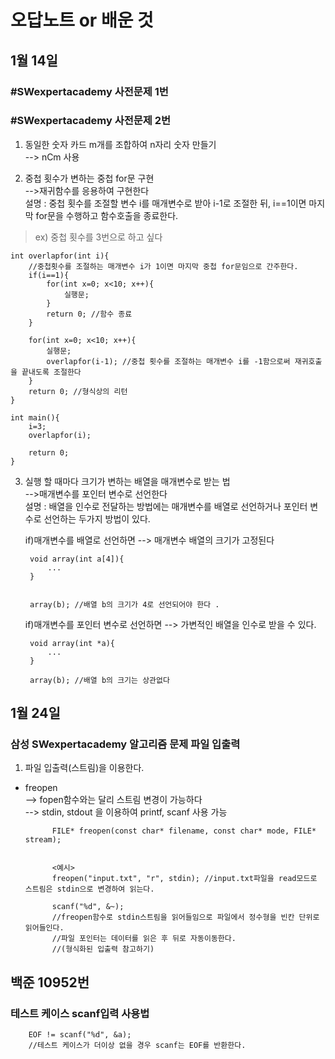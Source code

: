 오답노트 or 배운 것
================

## 1월 14일
### #SWexpertacademy 사전문제 1번




### #SWexpertacademy 사전문제 2번

1. 동일한 숫자 카드 m개를 조합하여 n자리 숫자 만들기  
--> nCm 사용

2. 중첩 횟수가 변하는 중첩 for문 구현  
-->재귀함수를 응용하여 구현한다  
설명 : 중첩 횟수를 조절할 변수 i를 매개변수로 받아 i-1로 조절한 뒤, i==1이면 마지막 for문을 수행하고 함수호출을 종료한다.  

>ex) 중첩 횟수를 3번으로 하고 싶다  

    int overlapfor(int i){
        //중첩횟수를 조절하는 매개변수 i가 1이면 마지막 중첩 for문임으로 간주한다.
        if(i==1){
            for(int x=0; x<10; x++){
                실행문;
            }
            return 0; //함수 종료
        }
        
        for(int x=0; x<10; x++){
            실행문;
            overlapfor(i-1); //중첩 횟수를 조절하는 매개변수 i를 -1함으로써 재귀호출을 끝내도록 조절한다
        }
        return 0; //형식상의 리턴
    }

    int main(){
        i=3;
        overlapfor(i);

        return 0;
    }

  
  

3. 실행 할 때마다 크기가 변하는 배열을 매개변수로 받는 법  
-->매개변수를 포인터 변수로 선언한다  
설명 : 배열을 인수로 전달하는 방법에는 매개변수를 배열로 선언하거나 포인터 변수로 선언하는 두가지 방법이 있다.  
  
    if)매개변수를 배열로 선언하면 --> 매개변수 배열의 크기가 고정된다

        void array(int a[4]){
            ...
        }
        

        array(b); //배열 b의 크기가 4로 선언되어야 한다 .

    if)매개변수를 포인터 변수로 선언하면 --> 가변적인 배열을 인수로 받을 수 있다.

        void array(int *a){
            ...
        }

        array(b); //배열 b의 크기는 상관없다



## 1월 24일
### 삼성 SWexpertacademy 알고리즘 문제 파일 입출력
1. 파일 입출력(스트림)을 이용한다.  
* freopen  
    --> fopen함수와는 달리 스트림 변경이 가능하다  
    --> stdin, stdout 을 이용하여 printf, scanf 사용 가능  

            FILE* freopen(const char* filename, const char* mode, FILE* stream);


            <예시>
            freopen("input.txt", "r", stdin); //input.txt파일을 read모드로 스트림은 stdin으로 변경하여 읽는다.

            scanf("%d", &~); 
            //freopen함수로 stdin스트림을 읽어들임으로 파일에서 정수형을 빈칸 단위로 읽어들인다.
            //파일 포인터는 데이터를 읽은 후 뒤로 자동이동한다.
            //(형식화된 입출력 참고하기)


## 백준 10952번
### 테스트 케이스 scanf입력 사용법  

        EOF != scanf("%d", &a);
        //테스트 케이스가 더이상 없을 경우 scanf는 EOF를 반환한다.

